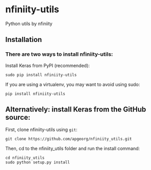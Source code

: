 # nfiniity-utils
Python utils by nfiniity

## Installation
### There are two ways to install nfiniity-utils:

Install Keras from PyPI (recommended):
```
sudo pip install nfiniity-utils
```
If you are using a virtualenv, you may want to avoid using sudo:
```
pip install nfiniity-utils
```
## Alternatively: install Keras from the GitHub source:

First, clone nfiniity-utils using `git`:
```
git clone https://github.com/apgeorg/nfiniity_utils.git
```
Then, cd to the nfiniity_utils folder and run the install command:
```
cd nfiniity_utils
sudo python setup.py install
```


